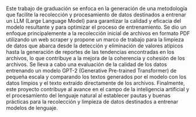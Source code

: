 Este trabajo de graduación se enfoca en la generación de una metodología que facilite la recolección y procesamiento de datos destinados a entrenar un LLM (Large Language Model) para
garantizar la calidad y eficacia del modelo resultante y para optimizar el proceso de entrenamiento.
Se dio un enfoque principalemente a la recolección inicial de archivos en formato PDF utilizando
un web scraper y propone un marco de trabajo para la limpieza de datos que abarca desde la detección
y eliminación de valores atípicos hasta la generación de reportes de las tendencias encontradas en
los archivos, lo que contribuye a la mejora de la coherencia y cohesión de los archivos.
Se lleva a cabo una evaluación de la calidad de los datos entrenando un modelo GPT-2 (Generative Pre-trained Transformer) de pequeña escala y comparando los textos generados por el modelo
con los datos limpios y el texto extraído directamente de los archivos.
Finalmente, este proyecto contribuye al avance en el campo de la inteligencia artificial y el
procesamiento del lenguaje natural al establecer pautas y buenas prácticas para la recolección y
limpieza de datos destinados a entrenar modelos de lenguaje.
